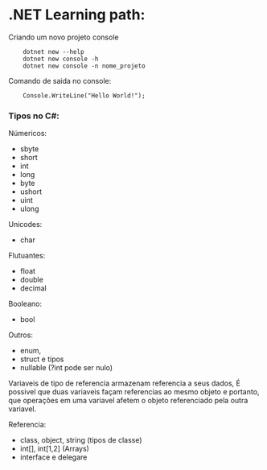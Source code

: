 # .NET Learning path:

Criando um novo projeto console

        dotnet new --help
        dotnet new console -h
        dotnet new console -n nome_projeto

Comando de saida no console:

        Console.WriteLine("Hello World!");

### Tipos no C#:

Númericos:

- sbyte
- short
- int
- long
- byte
- ushort
- uint
- ulong

Unicodes:
- char

Flutuantes:

- float
- double
- decimal

Booleano:
- bool

Outros:
- enum, 
- struct e tipos 
- nullable (?int pode ser nulo)

Variaveis de tipo de referencia armazenam referencia a seus dados,
É possivel que duas variaveis façam referencias ao mesmo objeto e
portanto, que operações em uma variavel afetem o objeto referenciado
pela outra variavel.

Referencia:
- class, object, string (tipos de classe)
- int[], int[1,2] (Arrays)
- interface e delegare